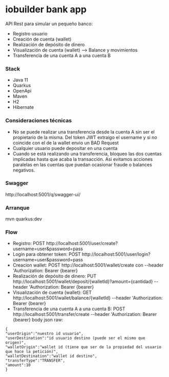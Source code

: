 # iobuilder bank app

API Rest para simular un pequeño banco:
- Registro usuario
- Creación de cuenta (wallet)
- Realización de depósito de dinero
- Visualización de cuenta (wallet) --> Balance y movimientos
- Transferencia de una cuenta A a una cuenta B

### Stack
- Java 11
- Quarkus
- OpenApi
- Maven
- H2
- Hibernate

### Consideraciones técnicas

- No se puede realizar una transferencia desde la cuenta A sin ser el propietario de la misma. Del token JWT extraigo el username
y si no coincide con el de la wallet envio un BAD Request
- Cualquier usuario puede depositar en una cuenta
- Cuando se está realizando una transferencia, bloqueo las dos cuentas implicadas hasta que acaba la transacción. Asi evitamos acciones paralelas en las cuentas que puedan ocasionar fraude o balances negativos.


### Swagger
http://localhost:5001/q/swagger-ui/

### Arranque
mvn quarkus:dev

### Flow

- Registro: POST http://localhost:5001/user/create?username=user&password=pass
- Login para obtener token: POST http://localhost:5001/user/login?username=user&password=pass
- Creacion wallet: POST http://localhost:5001/wallet/create con --header 'Authorization: Bearer {bearer}
- Realización de depósito de dinero: PUT http://localhost:5001/wallet/deposit/{walletId}?amount={cantidad} --header 'Authorization: Bearer {bearer}
- Visualización de cuenta (wallet): GET http://localhost:5001/wallet/balance/{walletId} --header 'Authorization: Bearer {bearer}
- Transferencia de una cuenta A a una cuenta B: POST http://localhost:5001/transfer/create --header 'Authorization: Bearer {bearer}
body json raw:
```shell script
{
"userOrigin":"nuestro id usuario",
"userDestination":"id usuario destino (puede ser el mismo que origen)",
"walletOrigin":"wallet id (tiene que ser de la propiedad del usuario que hace la petición)",
"walletDestination":"wallet id destino",
"transferType":"TRANSFER",
"amount":10
}